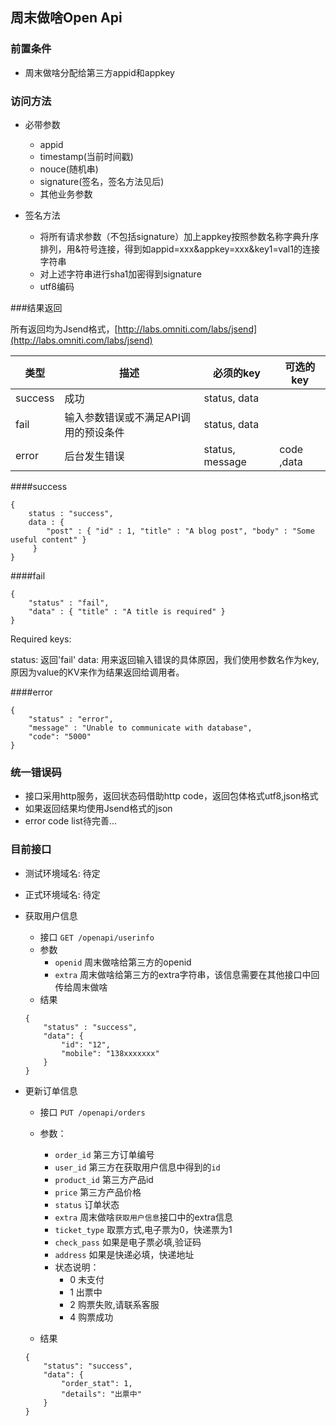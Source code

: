 ## 周末做啥Open Api

### 前置条件
*	周末做啥分配给第三方appid和appkey

### 访问方法
* 必带参数
	* appid
	* timestamp(当前时间戳)
	* nouce(随机串)
	* signature(签名，签名方法见后)
	* 其他业务参数
	
* 签名方法
	* 将所有请求参数（不包括signature）加上appkey按照参数名称字典升序排列，用&符号连接，得到如appid=xxx&appkey=xxx&key1=val1的连接字符串
	* 对上述字符串进行sha1加密得到signature
	* utf8编码
	
###结果返回

所有返回均为Jsend格式，[http://labs.omniti.com/labs/jsend](http://labs.omniti.com/labs/jsend)

类型      | 描述                             | 必须的key        | 可选的key
---------| ---------------------------------| ----------------|------------
success  | 成功                              | status, data    |
fail     | 输入参数错误或不满足API调用的预设条件  | status, data    |
error    | 后台发生错误                       | status, message | code ,data

####success
```
{
    status : "success",
    data : {
        "post" : { "id" : 1, "title" : "A blog post", "body" : "Some useful content" }
     }
}
```

####fail
```
{
    "status" : "fail",
    "data" : { "title" : "A title is required" }
}
```
 Required keys:

status: 返回'fail'
data: 用来返回输入错误的具体原因，我们使用参数名作为key,原因为value的KV来作为结果返回给调用者。
    
####error
```
{
    "status" : "error",
    "message" : "Unable to communicate with database",
    "code": "5000"
}
```


### 统一错误码
* 接口采用http服务，返回状态码借助http code，返回包体格式utf8,json格式
* 如果返回结果均使用Jsend格式的json
* error code list待完善...

### 目前接口
* 测试环境域名: 待定
* 正式环境域名: 待定

* 获取用户信息
	* 接口 `GET /openapi/userinfo`
	* 参数
		* `openid` 周末做啥给第三方的openid
		* `extra`  周末做啥给第三方的extra字符串，该信息需要在其他接口中回传给周末做啥
	* 结果 
	
	 ```
	 {
	     "status" : "success",
	     "data": {
	         "id": "12",
	         "mobile": "138xxxxxxx"
	     }
	 }
	```
	
* 更新订单信息
	* 接口 `PUT /openapi/orders`
	* 参数：
		* `order_id` 第三方订单编号
		* `user_id` 第三方在获取用户信息中得到的`id`
		* `product_id` 第三方产品id
		* `price` 第三方产品价格
		* `status` 订单状态
		* `extra` 周末做啥`获取用户信息`接口中的extra信息
		* `ticket_type` 取票方式,电子票为0，快递票为1
		* `check_pass` 如果是电子票必填,验证码
		* `address` 如果是快递必填，快递地址
		* 状态说明：
		    * 0 未支付
    		* 1 出票中
    		* 2 购票失败,请联系客服
    		* 4 购票成功
	
	* 结果 
	```
	{
	    "status": "success",
	    "data": {
	        "order_stat": 1,
	        "details": "出票中"
	    }
	}
	```